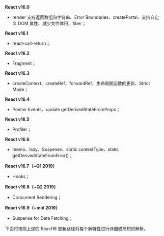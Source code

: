 **React v16.0**

- render 支持返回数组和字符串、Error Boundaries、createPortal、支持自定义 DOM 属性、减少文件体积、fiber；

**React v16.1**

- react-call-return；

**React v16.2**

- Fragment；

**React v16.3**

- createContext、createRef、forwardRef、生命周期函数的更新、Strict Mode；

**React v16.4**

- Pointer Events、update getDerivedStateFromProps；

**React v16.5**

- Profiler；

**React v16.6**

- memo、lazy、Suspense、static contextType、static getDerivedStateFromError()；

**React v16.7（~Q1 2019）**

- Hooks；

**React v16.8（~Q2 2019）**

- Concurrent Rendering；

**React v16.9（~mid 2019）**

- Suspense for Data Fetching；

下面将按照上述的 React16 更新路径对每个新特性进行详细或简短的解析。